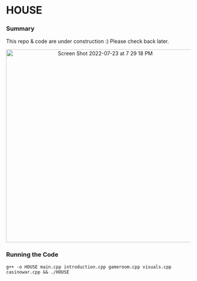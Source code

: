 # HOUSE

### Summary
This repo & code are under construction :) 
Please check back later.
<p align="center">
<img width="525" alt="Screen Shot 2022-07-23 at 7 29 18 PM" src="https://user-images.githubusercontent.com/45999845/180627305-08a9990b-be18-45d2-9e47-74101d589714.png">
</p>

### Running the Code

```
g++ -o HOUSE main.cpp introduction.cpp gameroom.cpp visuals.cpp casinowar.cpp && ./HOUSE
```
